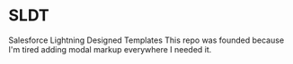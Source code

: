 # SLDT

Salesforce Lightning Designed Templates
This repo was founded because I'm tired adding modal markup everywhere I needed it.
